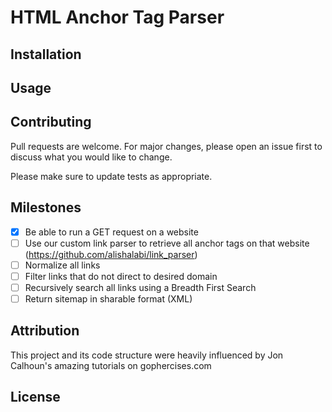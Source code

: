 # HTML Anchor Tag Parser


## Installation


## Usage


## Contributing
Pull requests are welcome. For major changes, please open an issue first to discuss what you would like to change.

Please make sure to update tests as appropriate.

## Milestones
- [x] Be able to run a GET request on a website
- [ ] Use our custom link parser to retrieve all anchor tags on that website (https://github.com/alishalabi/link_parser)
- [ ] Normalize all links
- [ ] Filter links that do not direct to desired domain
- [ ] Recursively search all links using a Breadth First Search
- [ ] Return sitemap in sharable format (XML)

## Attribution
This project and its code structure were heavily influenced by Jon Calhoun's amazing tutorials on gophercises.com

## License
